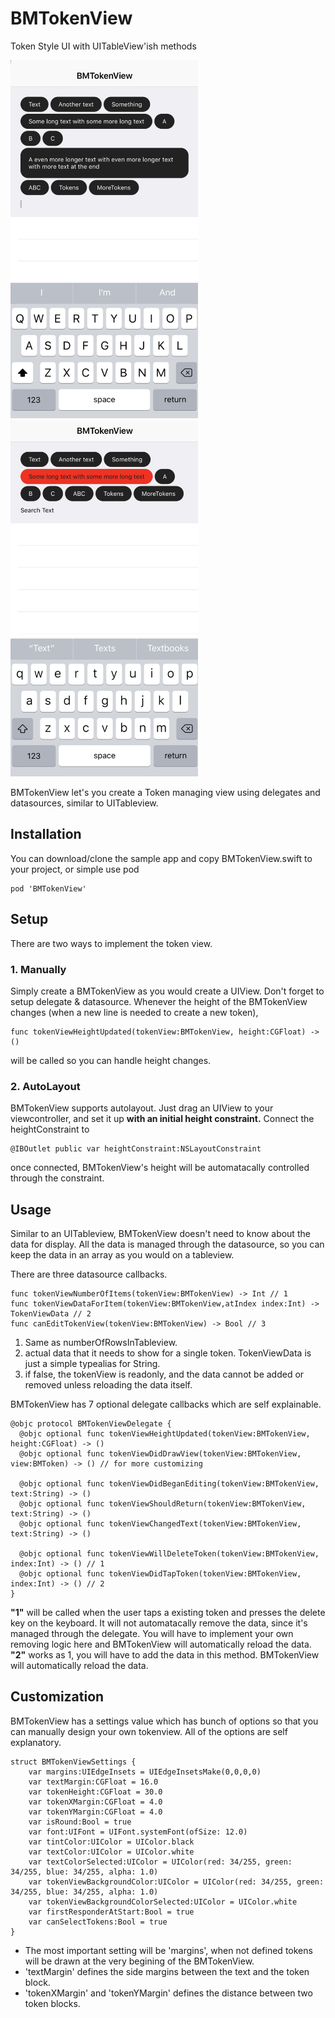# BMTokenView
Token Style UI with UITableView'ish methods

<img src="/BMTokenView/Screenshots/01.png" alt="drawing" width="300"/> <img src="/BMTokenView/Screenshots/02.png" alt="drawing" width="300"/>

BMTokenView let's you create a Token managing view using delegates and datasources, similar to UITableview.

## Installation

You can download/clone the sample app and copy BMTokenView.swift to your project, or simple use pod
```
pod 'BMTokenView'
```

## Setup

There are two ways to implement the token view. 

### 1. Manually
  Simply create a BMTokenView as you would create a UIView. Don't forget to setup delegate & datasource.
  Whenever the height of the BMTokenView changes (when a new line is needed to create a new token), 
  ```
  func tokenViewHeightUpdated(tokenView:BMTokenView, height:CGFloat) -> ()
  ```
  will be called so you can handle height changes.
  
### 2. AutoLayout
  BMTokenView supports autolayout. Just drag an UIView to your viewcontroller, and set it up <b>with an initial height constraint.</b> Connect the heightConstraint to
  ```
  @IBOutlet public var heightConstraint:NSLayoutConstraint
  ```
  once connected, BMTokenView's height will be automatacally controlled through the constraint.

## Usage

  Similar to an UITableview, BMTokenView doesn't need to know about the data for display. All the data is managed through the datasource, so you can keep the data in an array as you would on a tableview.
  
  There are three datasource callbacks.
  ```
  func tokenViewNumberOfItems(tokenView:BMTokenView) -> Int // 1
  func tokenViewDataForItem(tokenView:BMTokenView,atIndex index:Int) -> TokenViewData // 2
  func canEditTokenView(tokenView:BMTokenView) -> Bool // 3
  ```
  1) Same as numberOfRowsInTableview. 
  2) actual data that it needs to show for a single token. TokenViewData is just a simple typealias for String.
  3) if false, the tokenView is readonly, and the data cannot be added or removed unless reloading the data itself.
  
  
  BMTokenView has 7 optional delegate callbacks which are self explainable. 
  ```
  @objc protocol BMTokenViewDelegate {
    @objc optional func tokenViewHeightUpdated(tokenView:BMTokenView, height:CGFloat) -> ()
    @objc optional func tokenViewDidDrawView(tokenView:BMTokenView, view:BMToken) -> () // for more customizing
    
    @objc optional func tokenViewDidBeganEditing(tokenView:BMTokenView, text:String) -> ()
    @objc optional func tokenViewShouldReturn(tokenView:BMTokenView, text:String) -> ()
    @objc optional func tokenViewChangedText(tokenView:BMTokenView, text:String) -> ()
    
    @objc optional func tokenViewWillDeleteToken(tokenView:BMTokenView, index:Int) -> () // 1
    @objc optional func tokenViewDidTapToken(tokenView:BMTokenView, index:Int) -> () // 2
}
  ```
  <b>"1"</b> will be called when the user taps a existing token and presses the delete key on the keyboard. It will not automatacally remove the data, since it's managed through the delegate. You will have to implement your own removing logic here and BMTokenView will automatically reload the data.
  <b>"2"</b> works as 1, you will have to add the data in this method. BMTokenView will automatically reload the data.
  
## Customization

BMTokenView has a settings value which has bunch of options so that you can manually design your own tokenview. All of the options are self explanatory. 
```
struct BMTokenViewSettings {
    var margins:UIEdgeInsets = UIEdgeInsetsMake(0,0,0,0)
    var textMargin:CGFloat = 16.0
    var tokenHeight:CGFloat = 30.0
    var tokenXMargin:CGFloat = 4.0
    var tokenYMargin:CGFloat = 4.0
    var isRound:Bool = true
    var font:UIFont = UIFont.systemFont(ofSize: 12.0)
    var tintColor:UIColor = UIColor.black
    var textColor:UIColor = UIColor.white
    var textColorSelected:UIColor = UIColor(red: 34/255, green: 34/255, blue: 34/255, alpha: 1.0)
    var tokenViewBackgroundColor:UIColor = UIColor(red: 34/255, green: 34/255, blue: 34/255, alpha: 1.0)
    var tokenViewBackgroundColorSelected:UIColor = UIColor.white
    var firstResponderAtStart:Bool = true
    var canSelectTokens:Bool = true
}
```
- The most important setting will be 'margins', when not defined tokens will be drawn at the very begining of the BMTokenView. 
- 'textMargin' defines the side margins between the text and the token block.
- 'tokenXMargin' and 'tokenYMargin' defines the distance between two token blocks.
